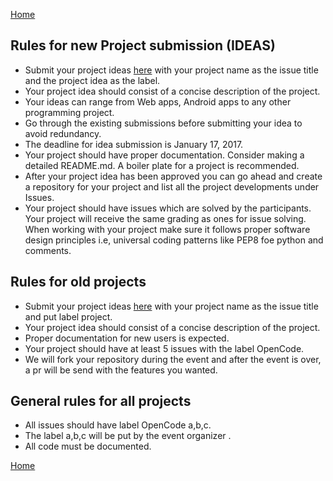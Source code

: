 [Home](https://fossiiita.github.io/opencode)

Rules for new Project submission (IDEAS)
----------------

* Submit your project ideas [here](https://github.com/fossiiita/Projects/issues) with your project name as the issue title and the project idea as the label.
* Your project idea should consist of a concise description of the project.
* Your ideas can range from Web apps, Android apps to any other programming project.
* Go through the existing submissions before submitting your idea to avoid redundancy.
* The deadline for idea submission is January 17, 2017.
* Your project should have proper documentation. Consider making a detailed README.md. A boiler plate for a project is recommended.
* After your project idea has been approved you can go ahead and create a repository for your project and list all the project developments under Issues.
* Your project should have issues which are solved by the participants. Your project will receive the same grading as ones for issue solving. When working with your project make sure it follows proper software design principles i.e, universal coding patterns like PEP8 foe python and comments.


Rules for old projects
---------------------

* Submit your project ideas [here](https://github.com/fossiiita/Projects/issues) with your project name as the issue title and put label project.
* Your project idea should consist of a concise description of the project.
* Proper documentation for new users is expected.
* Your project should have at least 5 issues with the label OpenCode.
* We will fork your repository during the event and after the event is over, a pr will be send with the features you wanted.

General rules for all projects
--------

* All issues should have label OpenCode a,b,c.
* The label a,b,c will be put by the event organizer .
* All code must be documented.

[Home](https://fossiiita.github.io/opencode)
